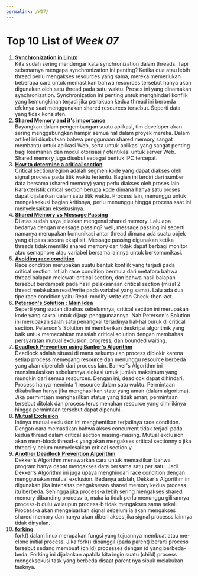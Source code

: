 ```yaml
---
permalink: /W07/
---
```


# Top 10 List of _Week 07_

1. [**Synchronization in Linux**](https://www.slideshare.net/susantsahani/synchronization-linux)<br>
Kita sudah sering mendengar kata synchronization dalam threads. Tapi sebenarnya mengapa synchronization ini penting? Ketika dua atau lebih thread perlu mengakses resources yang sama, mereka memerlukan beberapa cara untuk memastikan bahwa resources tersebut hanya akan digunakan oleh satu thread pada satu waktu. Proses ini yang dinamakan synchronization. Synchronization ini penting untuk menghindari konflik yang kemungkinan terjadi jika perlakuan kedua thread ini berbeda efeknya saat menggunakan shared resources tersebut. Seperti data yang tidak konsisten.
2. [**Shared Memory and it's importance**](https://www.techrepublic.com/article/shared-memory-where-it-belongs-in-the-computer-space/)<br>
Bayangkan dalam pengembangan suatu aplikasi, tim developer akan sering menggabungkan hampir semua hal dalam proyek mereka. Dalam artikel ini disebutkan bahwa penggunaan shared memory sangat membantu untuk aplikasi Web, serta untuk aplikasi yang sangat penting bagi keamanan dan modul otorisasi / otentikasi untuk server Web. Shared memory juga disebut sebagai bentuk IPC tercepat.
3. [**How to determine a critical section**](https://www.guru99.com/process-synchronization.html)<br>
Critical section/region adalah segmen kode yang dapat diakses oleh signal process pada titik waktu tertentu. Bagian ini terdiri dari sumber data bersama (shared memory) yang perlu diakses oleh proses lain. Karakteristik critical section berupa kode dimana hanya satu proses dapat dijalankan dalam satu titik waktu. Process lain, menunggu untuk mengeksekusi bagian kritisnya, perlu menunggu hingga process saat ini menyelesaikan eksekusinya.
4. [**Shared Memory vs Message Passing**](http://www.new-npac.org/projects/cdroms/cewes-1999-06-vol1/nhse/hpccsurvey/architecture/slide7.html)<br>
Di atas sudah saya jelaskan mengenai shared memory. Lalu apa bedanya dengan message passing? well, message passing ini seperti namanya merupakan komunikasi antar thread dimana ada suatu objek yang di pass secara eksplisit. Message passing digunakan ketika threads tidak memiliki shared memory dan tidak dapat berbagi monitor atau semaphore atau variabel bersama lainnya untuk berkomunikasi.
5. [**Avoiding race condition**](http://tutorials.jenkov.com/java-concurrency/race-conditions-and-critical-sections.html)<br>
Race condition merupakan suatu bentuk konflik yang terjadi pada critical section. Istilah race condition bermula dari metafora bahwa thread balapan melewati critical section, dan bahwa hasil balapan tersebut berdampak pada hasil pelaksanaan critical section (misal 2 thread melakukan read/write pada variabel yang sama). Lalu ada dua tipe race condition yaitu Read-modify-write dan Check-then-act.
6. [**Peterson's Solution : Main Idea**](https://www.tutorialspoint.com/peterson-s-problem)<br>
Seperti yang sudah dibahas sebelumnya, critical section ini merupakan kode yang sakral untuk dijaga penggunaannya. Nah Peterson's Solution ini merupakan salah satu penangkal terjadinya hal-hal buruk di critical section. Peterson's Solution ini memberikan deskripsi algoritmik yang baik untuk memecahkan masalah critical solution dengan membahas persyaratan mutual exclusion, progress, dan bounded waiting.
7. [**Deadlock Prevention using Banker's Algorithm**](http://www.math-cs.gordon.edu/courses/cs322/lectures/transparencies/banker2.html)<br>
Deadlock adalah situasi di mana sekumpulan process diblokir karena setiap process memegang resource dan menunggu resource berbeda yang akan diperoleh dari process lain. Banker's Algorithm ini mensimulasikan sebelumnya alokasi untuk jumlah maksimum yang mungkin dari semua resources. Dengan ini, deadlock dapat dihindari. Process hanya meminta 1 resource dalam satu waktu. Permintaan dikabulkan hanya jika menghasilkan state yang aman (dalam algoritma). Jika permintaan menghasilkan status yang tidak aman, permintaan tersebut ditolak dan process terus menahan resource yang dimilikinya hingga permintaan tersebut dapat dipenuhi.
8. [**Mutual Exclusion**](https://www.youtube.com/watch?v=aSYqgHD7FIk)<br>
Intinya mutual exclusion ini menghentikan terjadinya race condition. Dengan cara memastikan bahwa akses concurrent tidak terjadi pada kedua thread dalam critical section masing-masing. Mutual exclusion akan mem-block thread-x yang akan mengakses critical sectionny x jika thread-y belum menyelesaikan critical section y. 
9. [**Another Deadlock Prevention Algorithm**](https://www.youtube.com/watch?v=MqnpIwN7dz0)<br>
Dekker's Algorithm menawarkan cara untuk memastikan bahwa program hanya dapat mengakses data bersama satu per satu. Jadi Dekker's Algorithm ini juga upaya menghindari race condition dengan menggunakan mutual exclusion. Bedanya adalah, Dekker's Algorithm ini digunakan jika intensitas pengaksesan shared memory kedua process itu berbeda. Sehingga jika process-a lebih sering mengakses shared memory dibanding process-b, maka ia tidak perlu menunggu gilirannya process-b dulu walaupun process-b tidak mengakses sama sekali. Process-a akan mengeluarkan signal sebelum ia akan mengakses shared memory dan hanya akan diberi akses jika signal processs lainnya tidak dinyalan.
10. [**forking**](https://www.youtube.com/watch?v=ss1-REMJ9GA)<br>
fork() dalam linux merupakan fungsi yang tujuannya membuat atau me-clone initial process. Jika fork() dipanggil (pada parent) berarti process tersebut sedang membuat (child) processes dengan id yang berbeda-beda. Forking ini dijalankan apabila kita ingin suatu (child) process mengeksekusi task yang berbeda disaat parent nya sibuk melakukan tasknya.
